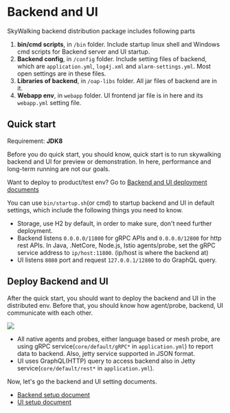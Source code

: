 # Backend and UI

SkyWalking backend distribution package includes following parts
1. **bin/cmd scripts**, in `/bin` folder. Include startup linux shell and Windows cmd scripts for Backend
server and UI startup.
1. **Backend config**, in `/config` folder. Include setting files of backend, which are `application.yml`,
`log4j.xml` and `alarm-settings.yml`. Most open settings are in these files.
1. **Libraries of backend**, in `/oap-libs` folder. All jar files of backend are in it.
1. **Webapp env**, in `webapp` folder. UI frontend jar file is in here and its `webapp.yml` setting file. 

## Quick start
Requirement: **JDK8**

Before you do quick start, you should know, quick start is to run skywalking backend and UI for preview
or demonstration. In here, performance and long-term running are not our goals. 

Want to deploy to product/test env? Go to [Backend and UI deployment documents](#deploy-backend-and-ui)

You can use `bin/startup.sh`(or cmd) to startup backend and UI in default settings, which include the following
things you need to know.
- Storage, use H2 by default, in order to make sure, don't need further deployment.
- Backend listens `0.0.0.0/11800` for gRPC APIs and `0.0.0.0/12800` for http rest APIs.
In Java, .NetCore, Node.js, Istio agents/probe, set the gRPC service address to `ip/host:11800`. 
(ip/host is where the backend at)
- UI listens `8080` port and request `127.0.0.1/12800` to do GraphQL query.  

## Deploy Backend and UI
After the quick start, you should want to deploy the backend and UI in the distributed env.
Before that, you should know how agent/probe, backend, UI communicate with each other.

<img src="https://skywalkingtest.github.io/page-resources/6.0.0/communication-net.png"/>

- All native agents and probes, either language based or mesh probe, are using gRPC service(`core/default/gRPC*` in `application.yml`) to report
data to backend. Also, jetty service supported in JSON format. 
- UI uses GraphQL(HTTP) query to access backend also in Jetty service(`core/default/rest*` in `application.yml`).

Now, let's go the backend and UI setting documents.
- [Backend setup document](backend-setup.md)
- [UI setup document](ui-setup.md)

 